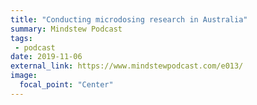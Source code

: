 ```yaml
---
title: "Conducting microdosing research in Australia"
summary: Mindstew Podcast
tags:
 - podcast
date: 2019-11-06
external_link: https://www.mindstewpodcast.com/e013/
image:
  focal_point: "Center"
---
```

